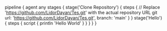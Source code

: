 pipeline {
    agent any
    stages {
        stage('Clone Repository') {
            steps {
                // Replace 'https://github.com/LidorDayan/Tes.git' with the actual repository URL
                git url: 'https://github.com/LidorDayan/Tes.git', branch: 'main'
            }
        }
        stage('Hello') {
            steps {
                script {
                    println 'Hello World'
                }
            }
        }
    }
}
